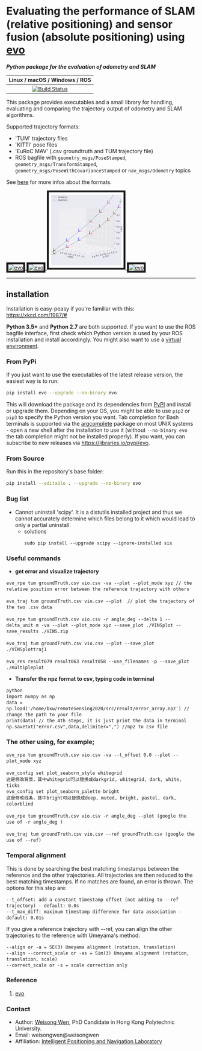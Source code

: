 # Evaluating the performance of SLAM　(relative positioning) and sensor fusion (absolute positioning) using [evo](https://github.com/MichaelGrupp/evo)

***Python package for the evaluation of odometry and SLAM***

| Linux / macOS / Windows / ROS |
| :---: |
| [![Build Status](https://dev.azure.com/michl2222/michl2222/_apis/build/status/MichaelGrupp.evo?branchName=master)](https://dev.azure.com/michl2222/michl2222/_build/latest?definitionId=1&branchName=master) |

This package provides executables and a small library for handling, evaluating and comparing the trajectory output of odometry and SLAM algorithms.

Supported trajectory formats:

* 'TUM' trajectory files
* 'KITTI' pose files
* 'EuRoC MAV' (.csv groundtruth and TUM trajectory file)
* ROS bagfile with `geometry_msgs/PoseStamped`, `geometry_msgs/TransformStamped`, `geometry_msgs/PoseWithCovarianceStamped` or `nav_msgs/Odometry` topics

See [here](https://github.com/MichaelGrupp/evo/wiki/Formats) for more infos about the formats.

<a href="https://raw.githubusercontent.com/MichaelGrupp/evo/master/doc/assets/ape_demo_ORB_map.png" target="_blank">
  <img src="https://raw.githubusercontent.com/MichaelGrupp/evo/master/doc/assets/ape_demo_ORB_map.png" alt="evo" height="200" border="5" />
</a>
<a href="https://raw.githubusercontent.com/MichaelGrupp/evo/master/doc/assets/res_violin.png" target="_blank">
  <img src="https://raw.githubusercontent.com/MichaelGrupp/evo/master/doc/assets/res_violin.png" alt="evo" height="200" border="5" />
</a>
<a href="https://raw.githubusercontent.com/MichaelGrupp/evo/master/doc/assets/markers.png" target="_blank">
  <img src="https://raw.githubusercontent.com/MichaelGrupp/evo/master/doc/assets/markers.png" alt="evo" height="200" border="5" />
</a>
<a href="https://raw.githubusercontent.com/MichaelGrupp/evo/master/doc/assets/res_stats.png" target="_blank">
  <img src="https://raw.githubusercontent.com/MichaelGrupp/evo/master/doc/assets/res_stats.png" alt="evo" height="200" border="5" />
</a>

---

## installation

Installation is easy-peasy if you're familiar with this: https://xkcd.com/1987/#

**Python 3.5+** and **Python 2.7** are both supported. If you want to use the ROS bagfile interface, first check which Python version is used by your ROS installation and install accordingly.
You might also want to use a [virtual environment](https://github.com/MichaelGrupp/evo/blob/master/doc/install_in_virtualenv.md).

### From PyPi
If you just want to use the executables of the latest release version, the easiest way is to run:
```bash
pip install evo --upgrade --no-binary evo
```
This will download the package and its dependencies from [PyPI](https://pypi.org/project/evo/) and install or upgrade them. Depending on your OS, you might be able to use `pip2` or `pip3` to specify the Python version you want. Tab completion for Bash terminals is supported via the [argcomplete](https://github.com/kislyuk/argcomplete/) package on most UNIX systems - open a new shell after the installation to use it (without `--no-binary evo` the tab completion might not be installed properly). If you want, you can subscribe to new releases via https://libraries.io/pypi/evo.

### From Source
Run this in the repository's base folder:
```bash
pip install --editable . --upgrade --no-binary evo
```

### Bug list
- Cannot uninstall 'scipy'. It is a distutils installed project and thus we cannot accurately determine which files belong to it which would lead to only a partial uninstall.
    - solutions
        ```
        sudo pip install --upgrade scipy --ignore-installed six
        ```
### Useful commands

- **get error and visualize trajectory**
```
evo_rpe tum groundTruth.csv vio.csv -va --plot --plot_mode xyz // the relative position error between the reference trajactory with others

evo_traj tum groundTruth.csv vio.csv --plot  // plot the trajactory of the two .csv data

evo_rpe tum groundTruth.csv vio.csv -r angle_deg --delta 1 --delta_unit m -va --plot --plot_mode xyz --save_plot ./VINSplot --save_results ./VINS.zip

evo_traj tum groundTruth.csv vio.csv --plot --save_plot ./VINSplottraj1

evo_res result079 result063 result058 --use_filenames -p --save_plot ./multipleplot
```
- **Transfer the npz format to csv, typing code in terminal**
```
python
import numpy as np
data = np.load('/home/bxw/remoteSensing2020/src/result/error_array.npz') // change the path to your file
print(data) // the 4th steps, it is just print the data in terminal
np.savetxt("error.csv",data,delimiter=",") //npz to csv file

```

### The other using, for example;
```
evo_rpe tum groundTruth.csv vio.csv -va --t_offset 0.0 --plot --plot_mode xyz 

evo_config set plot_seaborn_style whitegrid 
这是修改背景，其中whitegrid可以替换成darkgrid, whitegrid, dark, white, ticks
evo_config set plot_seaborn_palette bright
这是修改线条，其中bright可以替换成deep, muted, bright, pastel, dark, colorblind

evo_rpe tum groundTruth.csv vio.csv -r angle_deg --plot (google the use of -r angle_deg )

evo_traj tum groundTruth.csv vio.csv --ref groundTruth.csv (google the use of --ref)
```

### **Temporal alignment**
This is done by searching the best matching timestamps between the reference and the other trajectories. All trajectories are then reduced to the best matching timestamps. If no matches are found, an error is thrown. The options for this step are:
```
--t_offset: add a constant timestamp offset (not adding to --ref trajectory) - default: 0.0s
--t_max_diff: maximum timestamp difference for data association - default: 0.01s
```
If you give a reference trajectory with --ref, you can align the other trajectories to the reference with Umeyama's method:
```
--align or -a = SE(3) Umeyama alignment (rotation, translation)
--align --correct_scale or -as = Sim(3) Umeyama alignment (rotation, translation, scale)
--correct_scale or -s = scale correction only
```

### Reference
1. [evo](https://github.com/MichaelGrupp/evo)
<!-- 2. [Quick Intro to Git and GitHub](https://hplgit.github.io/teamods/bitgit/Langtangen_bitgit_4print.pdf) -->


### Contact
- Author: [Weisong Wen](https://weisongwen.wixsite.com/weisongwen), PhD Candidate in Hong Kong Polytechnic University.
- Email: weisongwen@weisongwen
- Affiliation: [Intelligent Positioning and Navigation Laboratory](https://www.polyu-ipn-lab.com/)